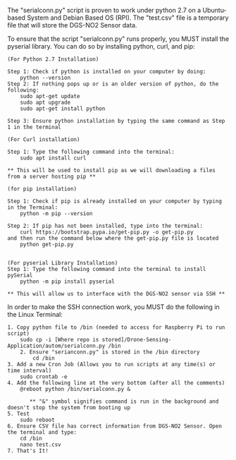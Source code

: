 The "serialconn.py" script is proven to work under python 2.7 on a Ubuntu-based System and Debian Based OS (RPI).
The "test.csv" file is a temporary file that will store the DGS-NO2 Sensor data.

To ensure that the script "serialconn.py" runs properly, you MUST install the pyserial library.
You can do so by installing python, curl, and pip:
	
	(For Python 2.7 Installation)
	
	Step 1: Check if python is installed on your computer by doing:
		python --version
	Step 2: If nothing pops up or is an older version of python, do the following:
		sudo apt-get update
		sudo apt upgrade
		sudo apt-get install python
	
	Step 3: Ensure python installation by typing the same command as Step 1 in the terminal
	
	(For Curl installation)
	
	Step 1: Type the following command into the terminal:
		sudo apt install curl
		
	** This will be used to install pip as we will downloading a files from a server hosting pip **
	
	(for pip installation)
	
	Step 1: Check if pip is already installed on your computer by typing in the Terminal:
		python -m pip --version
	
	Step 2: If pip has not been installed, type into the terminal: 
		curl https://bootstrap.pypa.io/get-pip.py -o get-pip.py
	and then run the command below where the get-pip.py file is located
		python get-pip.py
		
	
	(For pyserial Library Installation)
	Step 1: Type the following command into the terminal to install pySerial
		python -m pip install pyserial
	
	** This will allow us to interface with the DGS-NO2 sensor via SSH **


In order to make the SSH connection work, you MUST do the following in the Linux Terminal:
 
	1. Copy python file to /bin (needed to access for Raspberry Pi to run script)
		sudo cp -i [Where repo is stored]/Drone-Sensing-Application/autom/serialconn.py /bin
    	2. Ensure "serianconn.py" is stored in the /bin directory
    		cd /bin	
	3. Add a new Cron Job (Allows you to run scripts at any time(s) or time interval)
		sudo crontab -e
	4. Add the following line at the very bottom (after all the comments)
		@reboot python /bin/serialconn.py &

    	   ** "&" symbol signifies command is run in the background and doesn't stop the system from booting up 
	5. Test
		sudo reboot
  	6. Ensure CSV file has correct information from DGS-NO2 Sensor. Open the terminal and type:
   		cd /bin
   		nano test.csv
	7. That's It!

